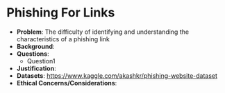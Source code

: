 # Phishing For Links

* **Problem**: The difficulty of identifying and understanding the characteristics of a phishing link
* **Background**: 
* **Questions**:
    - Question1
* **Justification**: 
* **Datasets**: https://www.kaggle.com/akashkr/phishing-website-dataset
* **Ethical Concerns/Considerations**:
